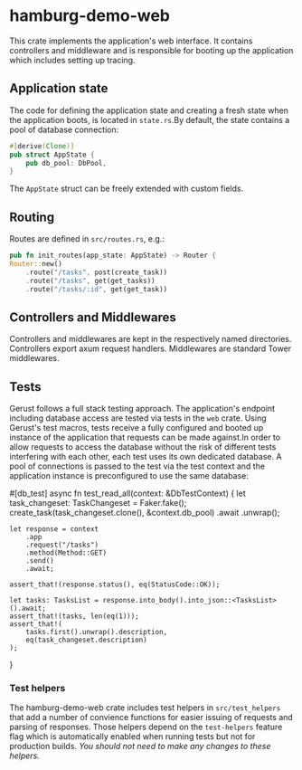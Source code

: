 # hamburg-demo-web

This crate implements the application's web interface. It contains controllers and middleware and is responsible for booting up the application which includes setting up tracing.

## Application state

The code for defining the application state and creating a fresh state when the application boots, is located in `state.rs`.By default, the state contains a pool of database connection:

```rs
#[derive(Clone)]
pub struct AppState {
    pub db_pool: DbPool,
}
```

The `AppState` struct can be freely extended with custom fields.

## Routing

Routes are defined in `src/routes.rs`, e.g.:

```rs
pub fn init_routes(app_state: AppState) -> Router {
Router::new()
    .route("/tasks", post(create_task))
    .route("/tasks", get(get_tasks))
    .route("/tasks/:id", get(get_task))
```

## Controllers and Middlewares

Controllers and middlewares are kept in the respectively named directories. Controllers export axum request handlers. Middlewares are standard Tower middlewares.

## Tests

Gerust follows a full stack testing approach. The application's endpoint including database access are tested via tests in the `web` crate. Using Gerust's test macros, tests receive a fully configured and booted up instance of the application that requests can be made against.In order to allow requests to access the database without the risk of different tests interfering with each other, each test uses its own dedicated database. A pool of connections is passed to the test via the test context and the application instance is preconfigured to use the same database:

#[db_test]
async fn test_read_all(context: &DbTestContext) {
    let task_changeset: TaskChangeset = Faker.fake();
    create_task(task_changeset.clone(), &context.db_pool)
        .await
        .unwrap();

    let response = context
        .app
        .request("/tasks")
        .method(Method::GET)
        .send()
        .await;

    assert_that!(response.status(), eq(StatusCode::OK));

    let tasks: TasksList = response.into_body().into_json::<TasksList>().await;
    assert_that!(tasks, len(eq(1)));
    assert_that!(
        tasks.first().unwrap().description,
        eq(task_changeset.description)
    );
}
### Test helpers

The hamburg-demo-web crate includes test helpers in `src/test_helpers` that add a number of convience functions for easier issuing of requests and parsing of responses. Those helpers depend on the `test-helpers` feature flag which is automatically enabled when running tests but not for production builds. _You should not need to make any changes to these helpers._
